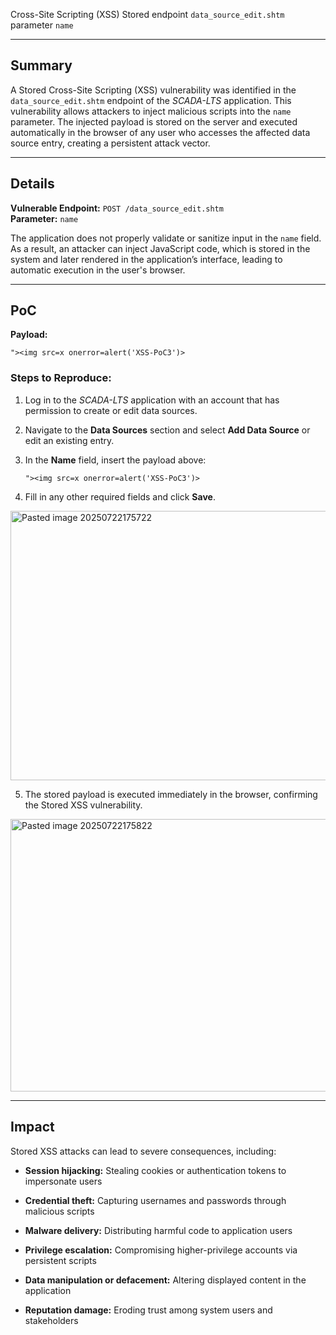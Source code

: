 Cross-Site Scripting (XSS) Stored endpoint `data_source_edit.shtm` parameter `name`

---

## Summary

A Stored Cross-Site Scripting (XSS) vulnerability was identified in the `data_source_edit.shtm` endpoint of the _SCADA-LTS_ application. This vulnerability allows attackers to inject malicious scripts into the `name` parameter. The injected payload is stored on the server and executed automatically in the browser of any user who accesses the affected data source entry, creating a persistent attack vector.

---

## Details

**Vulnerable Endpoint:** `POST /data_source_edit.shtm`  
**Parameter:** `name`

The application does not properly validate or sanitize input in the `name` field. As a result, an attacker can inject JavaScript code, which is stored in the system and later rendered in the application’s interface, leading to automatic execution in the user's browser.

---

## PoC

**Payload:**

`"><img src=x onerror=alert('XSS-PoC3')>`

### Steps to Reproduce:

1. Log in to the _SCADA-LTS_ application with an account that has permission to create or edit data sources.
    
2. Navigate to the **Data Sources** section and select **Add Data Source** or edit an existing entry.
    
3. In the **Name** field, insert the payload above:
          
    `"><img src=x onerror=alert('XSS-PoC3')>`
    
4. Fill in any other required fields and click **Save**.

<img width="710" height="431" alt="Pasted image 20250722175722" src="https://github.com/user-attachments/assets/5a46a084-3b8d-47b1-9606-2a08767281cc" />


5. The stored payload is executed immediately in the browser, confirming the Stored XSS vulnerability.
    
<img width="835" height="436" alt="Pasted image 20250722175822" src="https://github.com/user-attachments/assets/c88fdd69-d610-4252-a808-722adb69fd30" />

    

---

## Impact

Stored XSS attacks can lead to severe consequences, including:

- **Session hijacking:** Stealing cookies or authentication tokens to impersonate users
    
- **Credential theft:** Capturing usernames and passwords through malicious scripts
    
- **Malware delivery:** Distributing harmful code to application users
    
- **Privilege escalation:** Compromising higher-privilege accounts via persistent scripts
    
- **Data manipulation or defacement:** Altering displayed content in the application
    
- **Reputation damage:** Eroding trust among system users and stakeholders
